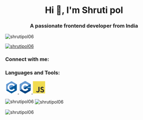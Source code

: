 
<h1 align="center">Hi 👋, I'm Shruti pol</h1>
<h3 align="center">A passionate frontend developer from India</h3>

<p align="left"> <img src="https://komarev.com/ghpvc/?username=shrutipol06&label=Profile%20views&color=0e75b6&style=flat" alt="shrutipol06" /> </p>

<p align="left"> <a href="https://github.com/ryo-ma/github-profile-trophy"><img src="https://github-profile-trophy.vercel.app/?username=shrutipol06" alt="shrutipol06" /></a> </p>

<h3 align="left">Connect with me:</h3>
<p align="left">
</p>

<h3 align="left">Languages and Tools:</h3>
<p align="left"> <a href="https://www.cprogramming.com/" target="_blank" rel="noreferrer"> <img src="https://raw.githubusercontent.com/devicons/devicon/master/icons/c/c-original.svg" alt="c" width="40" height="40"/> </a> <a href="https://www.w3schools.com/cpp/" target="_blank" rel="noreferrer"> <img src="https://raw.githubusercontent.com/devicons/devicon/master/icons/cplusplus/cplusplus-original.svg" alt="cplusplus" width="40" height="40"/> </a> <a href="https://developer.mozilla.org/en-US/docs/Web/JavaScript" target="_blank" rel="noreferrer"> <img src="https://raw.githubusercontent.com/devicons/devicon/master/icons/javascript/javascript-original.svg" alt="javascript" width="40" height="40"/> </a> </p>

<p><img align="left" src="https://github-readme-stats.vercel.app/api/top-langs?username=shrutipol06&show_icons=true&locale=en&layout=compact" alt="shrutipol06" /></p>

<p>&nbsp;<img align="center" src="https://github-readme-stats.vercel.app/api?username=shrutipol06&show_icons=true&locale=en" alt="shrutipol06" /></p>

<p><img align="center" src="https://github-readme-streak-stats.herokuapp.com/?user=shrutipol06&" alt="shrutipol06" /></p>
